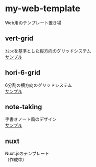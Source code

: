 # my-web-template
Web用のテンプレート置き場

## vert-grid
`32px`を基準とした縦方向のグリッドシステム  
[サンプル](https://higurashi-takuto.github.io/my-web-template/vert-grid/)

## hori-6-grid
6分割の横方向のグリッドシステム  
[サンプル](https://higurashi-takuto.github.io/my-web-template/hori-6-grid/)

## note-taking
手書きノート風のデザイン  
[サンプル](https://higurashi-takuto.github.io/my-web-template/note-taking/)

## nuxt
Nuxt.jsのテンプレート  
（作成中）
